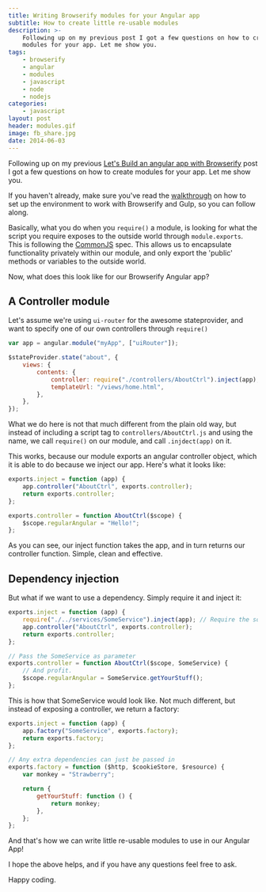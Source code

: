 ```yaml
---
title: Writing Browserify modules for your Angular app
subtitle: How to create little re-usable modules
description: >-
    Following up on my previous post I got a few questions on how to create
    modules for your app. Let me show you.
tags:
    - browserify
    - angular
    - modules
    - javascript
    - node
    - nodejs
categories:
    - javascript
layout: post
header: modules.gif
image: fb_share.jpg
date: 2014-06-03
---
```


Following up on my previous [Let's Build an angular app with Browserify](/blog/lets-build-an-angularjs-app-with-browserify-and-gulp/) post I got a few questions on how to create modules for your app. Let me show you.

<!-- <div><img src="/images/headers/{{header}}" /></div> -->

If you haven't already, make sure you've read the [walkthrough](/blog/lets-build-an-angularjs-app-with-browserify-and-gulp/) on how to set up the environment to work with Browserify and Gulp, so you can follow along.

Basically, what you do when you `require()` a module, is looking for what the script you require exposes to the outside world through `module.exports`. This is following the [CommonJS](http://en.wikipedia.org/wiki/CommonJS) spec. This allows us to encapsulate functionality privately within our module, and only export the 'public' methods or variables to the outside world.

Now, what does this look like for our Browserify Angular app?

## A Controller module

Let's assume we're using `ui-router` for the awesome stateprovider, and want to specify one of our own controllers through `require()`

```javascript
var app = angular.module("myApp", ["uiRouter"]);

$stateProvider.state("about", {
    views: {
        contents: {
            controller: require("./controllers/AboutCtrl").inject(app),
            templateUrl: "/views/home.html",
        },
    },
});
```

What we do here is not that much different from the plain old way, but instead of including a script tag to `controllers/AboutCtrl.js` and using the name, we call `require()` on our module, and call `.injdect(app)` on it.

This works, because our module exports an angular controller object, which it is able to do because we inject our app. Here's what it looks like:

```javascript
exports.inject = function (app) {
    app.controller("AboutCtrl", exports.controller);
    return exports.controller;
};

exports.controller = function AboutCtrl($scope) {
    $scope.regularAngular = "Hello!";
};
```

As you can see, our inject function takes the app, and in turn returns our controller function. Simple, clean and effective.

<!-- Rectangle Ad -->
<!-- <center>
<ins class="adsbygoogle"
     style="display:inline-block;width:336px;height:280px"
     data-ad-client="ca-pub-0534492338431642"
     data-ad-slot="3199566305"></ins>
</center>
<script>
(adsbygoogle = window.adsbygoogle || []).push({});
</script> -->

## Dependency injection

But what if we want to use a dependency. Simply require it and inject it:

```javascript
exports.inject = function (app) {
    require("./../services/SomeService").inject(app); // Require the someservice module
    app.controller("AboutCtrl", exports.controller);
    return exports.controller;
};

// Pass the SomeService as parameter
exports.controller = function AboutCtrl($scope, SomeService) {
    // And profit.
    $scope.regularAngular = SomeService.getYourStuff();
};
```

This is how that SomeService would look like. Not much different, but instead of exposing a controller, we return a factory:

```javascript
exports.inject = function (app) {
    app.factory("SomeService", exports.factory);
    return exports.factory;
};

// Any extra dependencies can just be passed in
exports.factory = function ($http, $cookieStore, $resource) {
    var monkey = "Strawberry";

    return {
        getYourStuff: function () {
            return monkey;
        },
    };
};
```

And that's how we can write little re-usable modules to use in our Angular App!

I hope the above helps, and if you have any questions feel free to ask.

Happy coding.
